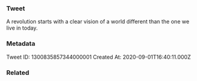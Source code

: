 ### Tweet
A revolution starts with a clear vision of a world different than the one we live in today.

### Metadata
Tweet ID: 1300835857344000001
Created At: 2020-09-01T16:40:11.000Z

### Related

